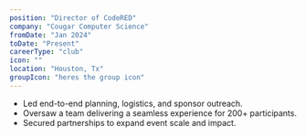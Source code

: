 ```yaml
---
position: "Director of CodeRED"
company: "Cougar Computer Science"
fromDate: "Jan 2024"
toDate: "Present"
careerType: "club"
icon: ""
location: "Houston, Tx"
groupIcon: "heres the group icon"
---
```


- Led end-to-end planning, logistics, and sponsor outreach.
- Oversaw a team delivering a seamless experience for 200+ participants.
- Secured partnerships to expand event scale and impact.
